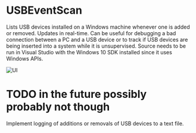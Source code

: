 # USBEventScan
Lists USB devices installed on a Windows machine whenever one is added or removed. Updates in real-time. Can be useful for debugging a bad connection between a PC and a USB device or to track if USB devices are being inserted into a system while it is unsupervised. 
Source needs to be run in Visual Studio with the Windows 10 SDK installed since it uses Windows APIs.

![UI](https://relliko.github.io/images/USBEventScanner.png)

# TODO in the future possibly probably not though
Implement logging of additions or removals of USB devices to a text file.
